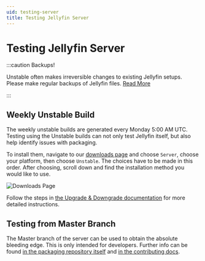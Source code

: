 ```yaml
---
uid: testing-server
title: Testing Jellyfin Server
---
```


# Testing Jellyfin Server

:::caution Backups!

Unstable often makes irreversible changes to existing Jellyfin setups. Please make regular backups of Jellyfin files. [Read More](/docs/general/administration/configuration#server-paths)

:::

## Weekly Unstable Build

The weekly unstable builds are generated every Monday 5:00 AM UTC. Testing using the Unstable builds can not only test Jellyfin itself, but also help identify issues with packaging.

To install them, navigate to our [downloads page](/downloads/server) and choose `Server`, choose your platform, then choose `Unstable`. The choices have to be made in this order. After choosing, scroll down and find the installation method you would like to use.

![Downloads Page](/images/docs/testing/server/weekly-1.png)

Follow the steps in [the Upgrade & Downgrade documentation](/docs/general/testing/upgrades-and-downgrades) for more detailed instructions.

## Testing from Master Branch

The Master branch of the server can be used to obtain the absolute bleeding edge. This is only intended for developers. Further info can be found [in the packaging repository itself](https://github.com/jellyfin/jellyfin-packaging) and [in the contributing docs](/docs/general/contributing/development).

